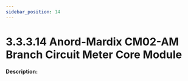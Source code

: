 ```yaml
---
sidebar_position: 14
---
```


# 3.3.3.14 Anord-Mardix CM02-AM Branch Circuit Meter Core Module

**Description:**